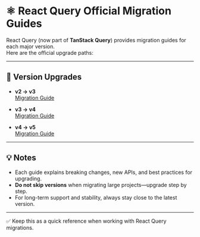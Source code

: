 # ⚛️ React Query Official Migration Guides

React Query (now part of **TanStack Query**) provides migration guides for each major version.  
Here are the official upgrade paths:

---

## 🔄 Version Upgrades

- **v2 → v3**  
  [Migration Guide](https://tanstack.com/query/v5/docs/framework/react/guides/migrating-to-react-query-3)

- **v3 → v4**  
  [Migration Guide](https://tanstack.com/query/v5/docs/framework/react/guides/migrating-to-react-query-4)

- **v4 → v5**  
  [Migration Guide](https://tanstack.com/query/v5/docs/framework/react/guides/migrating-to-v5)

---

## 💡 Notes
- Each guide explains breaking changes, new APIs, and best practices for upgrading.  
- **Do not skip versions** when migrating large projects—upgrade step by step.  
- For long-term support and stability, always stay close to the latest version.  

---
✅ Keep this as a quick reference when working with React Query migrations.
